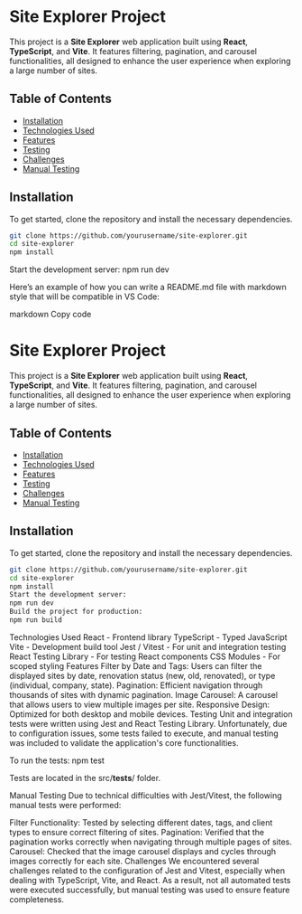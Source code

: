 # Site Explorer Project

This project is a **Site Explorer** web application built using **React**, **TypeScript**, and **Vite**. It features filtering, pagination, and carousel functionalities, all designed to enhance the user experience when exploring a large number of sites.

## Table of Contents

- [Installation](#installation)
- [Technologies Used](#technologies-used)
- [Features](#features)
- [Testing](#testing)
- [Challenges](#challenges)
- [Manual Testing](#manual-testing)

## Installation

To get started, clone the repository and install the necessary dependencies.

```bash
git clone https://github.com/yourusername/site-explorer.git
cd site-explorer
npm install
```

Start the development server:
npm run dev

Here’s an example of how you can write a README.md file with markdown style that will be compatible in VS Code:

markdown
Copy code

# Site Explorer Project

This project is a **Site Explorer** web application built using **React**, **TypeScript**, and **Vite**. It features filtering, pagination, and carousel functionalities, all designed to enhance the user experience when exploring a large number of sites.

## Table of Contents

- [Installation](#installation)
- [Technologies Used](#technologies-used)
- [Features](#features)
- [Testing](#testing)
- [Challenges](#challenges)
- [Manual Testing](#manual-testing)

## Installation

To get started, clone the repository and install the necessary dependencies.

```bash
git clone https://github.com/yourusername/site-explorer.git
cd site-explorer
npm install
Start the development server:
npm run dev
Build the project for production:
npm run build
```

Technologies Used
React - Frontend library
TypeScript - Typed JavaScript
Vite - Development build tool
Jest / Vitest - For unit and integration testing
React Testing Library - For testing React components
CSS Modules - For scoped styling
Features
Filter by Date and Tags: Users can filter the displayed sites by date, renovation status (new, old, renovated), or type (individual, company, state).
Pagination: Efficient navigation through thousands of sites with dynamic pagination.
Image Carousel: A carousel that allows users to view multiple images per site.
Responsive Design: Optimized for both desktop and mobile devices.
Testing
Unit and integration tests were written using Jest and React Testing Library. Unfortunately, due to configuration issues, some tests failed to execute, and manual testing was included to validate the application's core functionalities.

To run the tests:
npm test

Tests are located in the src/**tests**/ folder.

Manual Testing
Due to technical difficulties with Jest/Vitest, the following manual tests were performed:

Filter Functionality: Tested by selecting different dates, tags, and client types to ensure correct filtering of sites.
Pagination: Verified that the pagination works correctly when navigating through multiple pages of sites.
Carousel: Checked that the image carousel displays and cycles through images correctly for each site.
Challenges
We encountered several challenges related to the configuration of Jest and Vitest, especially when dealing with TypeScript, Vite, and React. As a result, not all automated tests were executed successfully, but manual testing was used to ensure feature completeness.
